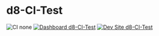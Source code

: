 # d8-CI-Test

![CI none](https://img.shields.io/badge/ci-none-orange.svg)
[![Dashboard d8-CI-Test](https://img.shields.io/badge/dashboard-d8_CI_Test-yellow.svg)](https://dashboard.pantheon.io/sites/c28d18e4-c712-46da-971d-e50acbc0a160#dev/code)
[![Dev Site d8-CI-Test](https://img.shields.io/badge/site-d8_CI_Test-blue.svg)](http://dev-d8-CI-Test.pantheonsite.io/)